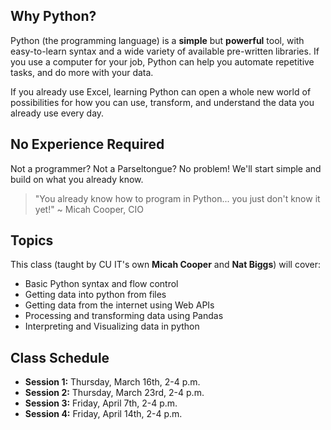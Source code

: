 ## Why Python?

Python (the programming language) is a **simple** but **powerful** tool, with easy-to-learn syntax and a wide variety of available pre-written libraries. If you use a computer for your job, Python can help you automate repetitive tasks, and do more with your data. 

If you already use Excel, learning Python can open a whole new world of possibilities for how you can use, transform, and understand the data you already use every day. 

## No Experience Required
Not a programmer? Not a Parseltongue? No problem! We'll start simple and build on what you already know. 

>"You already know how to program in Python... you just don't know it yet!" ~ Micah Cooper, CIO

## Topics

This class (taught  by CU IT's own **Micah Cooper** and **Nat Biggs**) will cover: 
- Basic Python syntax and flow control
- Getting data into python from files
- Getting data from the internet using Web APIs
- Processing and transforming data using Pandas
- Interpreting and Visualizing data in python

## Class Schedule
- **Session 1:** Thursday, March 16th, 2-4 p.m.
- **Session 2:** Thursday, March 23rd, 2-4 p.m.
- **Session 3:** Friday, April 7th, 2-4 p.m.
- **Session 4:** Friday, April 14th, 2-4 p.m.